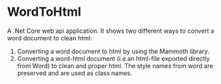 # WordToHtml

A .Net Core web api application. It shows two different ways to convert a word document to clean html:

1. Converting a word document to html by using the Mammoth library.
2. Converting a word-html document (i.e an html-file exported directly from Word) to clean and proper html. The style names from word are preserved and are used as class names.
